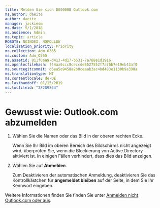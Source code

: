 ```yaml
---
title: Melden Sie sich 8000008 Outlook.com
ms.author: daeite
author: daeite
manager: jackiesm
ms.date: 5/1/2018
ms.audience: Admin
ms.topic: article
ROBOTS: NOINDEX, NOFOLLOW
localization_priority: Priority
ms.collection: Adm_O365
ms.custom: Adm_O365
ms.assetid: 811f0aa9-d413-4d17-b631-7a788e1d1916
ms.openlocfilehash: f44aa6ccc8ceccde5527552f7a76b7e19eb43af0
ms.sourcegitcommit: d6ea5e9458a2b8ceaab3ac4bd483e1130b9a398a
ms.translationtype: MT
ms.contentlocale: de-DE
ms.lasthandoff: 01/15/2019
ms.locfileid: "28289864"
---
```

# <a name="how-to-sign-out-of-outlookcom"></a>Gewusst wie: Outlook.com abzumelden

1. Wählen Sie die Namen oder das Bild in der oberen rechten Ecke.
    
    Wenn Sie Ihr Bild im oberen Bereich des Bildschirms nicht angezeigt wird, überprüfen Sie, wenn die Blockierung von Active Directory aktiviert ist. In einigen Fällen verhindert, dass dies das Bild anzeigen.
    
2. Wählen Sie auf **Abmelden**. 
    
    Zum Deaktivieren der automatischen Anmeldung, deaktivieren Sie das Kontrollkästchen für **angemeldet bleiben** auf der Seite, in dem Sie Ihr Kennwort eingeben. 
    
Weitere Informationen finden Sie finden Sie unter [Anmelden nicht Outlook.com oder aus](https://go.microsoft.com/fwlink/p/?linkid=873113).
  


